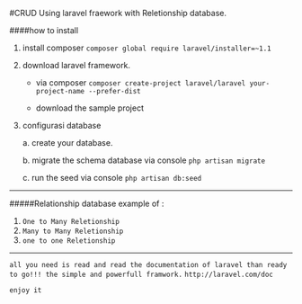 #CRUD Using laravel fraework with Reletionship database.

####how to install 
1. install composer
	`composer global require laravel/installer=~1.1`

2. download laravel framework.
	* via composer
	`composer create-project laravel/laravel your-project-name --prefer-dist`

	* download the sample project

2. configurasi database

	a. create your database.

	b. migrate the schema database via console `php artisan migrate`

	c. run the seed via console `php artisan db:seed`


---

#####Relationship database example of :

1. `One to Many Reletionship`
2. `Many to Many Reletionship`
3. `one to one Reletionship`



--- 

```all you need is read and read the documentation of laravel than ready to go!!! the simple and powerfull framwork.``` `http://laravel.com/doc`

`enjoy it`
 

